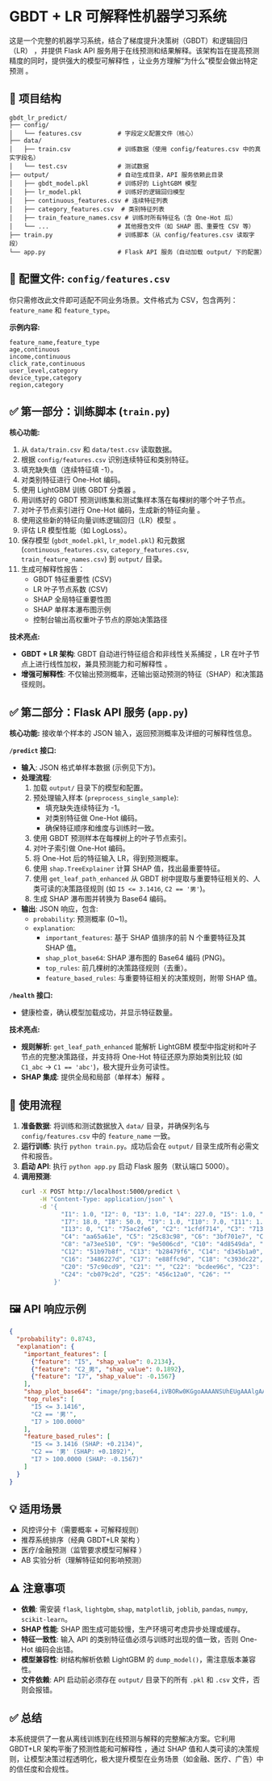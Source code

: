 # GBDT + LR 可解释性机器学习系统

这是一个完整的机器学习系统，结合了梯度提升决策树（GBDT）和逻辑回归（LR） ，并提供 Flask API 服务用于在线预测和结果解释。该架构旨在提高预测精度的同时，提供强大的模型可解释性 ，让业务方理解“为什么”模型会做出特定预测 。

## 📁 项目结构

```
gbdt_lr_predict/
├── config/
│   └── features.csv          # 字段定义配置文件（核心）
├── data/
│   ├── train.csv             # 训练数据（使用 config/features.csv 中的真实字段名）
│   └── test.csv              # 测试数据
├── output/                   # 自动生成目录，API 服务依赖此目录
│   ├── gbdt_model.pkl        # 训练好的 LightGBM 模型
│   ├── lr_model.pkl          # 训练好的逻辑回归模型
│   ├── continuous_features.csv # 连续特征列表
│   ├── category_features.csv  # 类别特征列表
│   ├── train_feature_names.csv # 训练时所有特征名（含 One-Hot 后）
│   └── ...                   # 其他报告文件（如 SHAP 图、重要性 CSV 等）
├── train.py                  # 训练脚本（从 config/features.csv 读取字段）
└── app.py                    # Flask API 服务（自动加载 output/ 下的配置）
```

## 📄 配置文件: `config/features.csv`

你只需修改此文件即可适配不同业务场景。文件格式为 CSV，包含两列：`feature_name` 和 `feature_type`。

**示例内容:**
```csv
feature_name,feature_type
age,continuous
income,continuous
click_rate,continuous
user_level,category
device_type,category
region,category
```

## ✅ 第一部分：训练脚本 (`train.py`)

**核心功能:**
1.  从 `data/train.csv` 和 `data/test.csv` 读取数据。
2.  根据 `config/features.csv` 识别连续特征和类别特征。
3.  填充缺失值（连续特征填 -1）。
4.  对类别特征进行 One-Hot 编码。
5.  使用 LightGBM 训练 GBDT 分类器 。
6.  用训练好的 GBDT 预测训练集和测试集样本落在每棵树的哪个叶子节点。
7.  对叶子节点索引进行 One-Hot 编码，生成新的特征向量 。
8.  使用这些新的特征向量训练逻辑回归（LR）模型 。
9.  评估 LR 模型性能（如 LogLoss）。
10. 保存模型 (`gbdt_model.pkl`, `lr_model.pkl`) 和元数据 (`continuous_features.csv`, `category_features.csv`, `train_feature_names.csv`) 到 `output/` 目录。
11. 生成可解释性报告：
    *   GBDT 特征重要性 (CSV)
    *   LR 叶子节点系数 (CSV)
    *   SHAP 全局特征重要性图
    *   SHAP 单样本瀑布图示例
    *   控制台输出高权重叶子节点的原始决策路径

**技术亮点:**
*   **GBDT + LR 架构**: GBDT 自动进行特征组合和非线性关系捕捉 ，LR 在叶子节点上进行线性加权，兼具预测能力和可解释性 。
*   **增强可解释性**: 不仅输出预测概率，还输出驱动预测的特征（SHAP）和决策路径规则。

## ✅ 第二部分：Flask API 服务 (`app.py`)

**核心功能:**
接收单个样本的 JSON 输入，返回预测概率及详细的可解释性信息。

**`/predict` 接口:**
*   **输入**: JSON 格式单样本数据 (示例见下方)。
*   **处理流程**:
    1.  加载 `output/` 目录下的模型和配置。
    2.  预处理输入样本 (`preprocess_single_sample`):
        *   填充缺失连续特征为 -1。
        *   对类别特征做 One-Hot 编码。
        *   确保特征顺序和维度与训练时一致。
    3.  使用 GBDT 预测样本在每棵树上的叶子节点索引。
    4.  对叶子索引做 One-Hot 编码。
    5.  将 One-Hot 后的特征输入 LR，得到预测概率。
    6.  使用 `shap.TreeExplainer` 计算 SHAP 值，找出最重要特征。
    7.  使用 `get_leaf_path_enhanced` 从 GBDT 树中提取与重要特征相关的、人类可读的决策路径规则 (如 `I5 <= 3.1416`, `C2 == '男'`)。
    8.  生成 SHAP 瀑布图并转换为 Base64 编码。
*   **输出**: JSON 响应，包含:
    *   `probability`: 预测概率 (0~1)。
    *   `explanation`:
        *   `important_features`: 基于 SHAP 值排序的前 N 个重要特征及其 SHAP 值。
        *   `shap_plot_base64`: SHAP 瀑布图的 Base64 编码 (PNG)。
        *   `top_rules`: 前几棵树的决策路径规则（去重）。
        *   `feature_based_rules`: 与重要特征相关的决策规则，附带 SHAP 值。

**`/health` 接口:**
*   健康检查，确认模型加载成功，并显示特征数量。

**技术亮点:**
*   **规则解析**: `get_leaf_path_enhanced` 能解析 LightGBM 模型中指定树和叶子节点的完整决策路径，并支持将 One-Hot 特征还原为原始类别比较 (如 `C1_abc` → `C1 == 'abc'`)，极大提升业务可读性。
*   **SHAP 集成**: 提供全局和局部（单样本）解释 。

## 🚀 使用流程

1.  **准备数据**: 将训练和测试数据放入 `data/` 目录，并确保列名与 `config/features.csv` 中的 `feature_name` 一致。
2.  **运行训练**: 执行 `python train.py`。成功后会在 `output/` 目录生成所有必需文件和报告。
3.  **启动 API**: 执行 `python app.py` 启动 Flask 服务（默认端口 5000）。
4.  **调用预测**:
    ```bash
    curl -X POST http://localhost:5000/predict \
         -H "Content-Type: application/json" \
         -d '{
               "I1": 1.0, "I2": 0, "I3": 1.0, "I4": 227.0, "I5": 1.0, "I6": 173.0,
               "I7": 18.0, "I8": 50.0, "I9": 1.0, "I10": 7.0, "I11": 1.0, "I12": 0,
               "I13": 0, "C1": "75ac2fe6", "C2": "1cfdf714", "C3": "713fbe7c",
               "C4": "aa65a61e", "C5": "25c83c98", "C6": "3bf701e7", "C7": "7195046d",
               "C8": "a73ee510", "C9": "9e5006cd", "C10": "4d8549da", "C11": "a48afad2",
               "C12": "51b97b8f", "C13": "b28479f6", "C14": "d345b1a0", "C15": "3fa658c5",
               "C16": "3486227d", "C17": "e88ffc9d", "C18": "c393dc22", "C19": "b1252a9d",
               "C20": "57c90cd9", "C21": "", "C22": "bcdee96c", "C23": "4d19a3eb",
               "C24": "cb079c2d", "C25": "456c12a0", "C26": ""
             }'
    ```

## 🖼️ API 响应示例

```json
{
  "probability": 0.8743,
  "explanation": {
    "important_features": [
      {"feature": "I5", "shap_value": 0.2134},
      {"feature": "C2_男", "shap_value": 0.1892},
      {"feature": "I7", "shap_value": -0.1567}
    ],
    "shap_plot_base64": "image/png;base64,iVBORw0KGgoAAAANSUhEUgAAAlgAAAGQ...",
    "top_rules": [
      "I5 <= 3.1416",
      "C2 == '男'",
      "I7 > 100.0000"
    ],
    "feature_based_rules": [
      "I5 <= 3.1416 (SHAP: +0.2134)",
      "C2 == '男' (SHAP: +0.1892)",
      "I7 > 100.0000 (SHAP: -0.1567)"
    ]
  }
}
```

## 💡 适用场景

*   风控评分卡（需要概率 + 可解释规则）
*   推荐系统排序（经典 GBDT+LR 架构 ）
*   医疗/金融预测（监管要求模型可解释 ）
*   AB 实验分析（理解特征如何影响预测）

## ⚠️ 注意事项

*   **依赖**: 需安装 `flask`, `lightgbm`, `shap`, `matplotlib`, `joblib`, `pandas`, `numpy`, `scikit-learn`。
*   **SHAP 性能**: SHAP 图生成可能较慢，生产环境可考虑异步处理或缓存。
*   **特征一致性**: 输入 API 的类别特征值必须与训练时出现的值一致，否则 One-Hot 编码会出错。
*   **模型兼容性**: 树结构解析依赖 LightGBM 的 `dump_model()`，需注意版本兼容性。
*   **文件依赖**: API 启动前必须存在 `output/` 目录下的所有 `.pkl` 和 `.csv` 文件，否则会报错。

## ✅ 总结

本系统提供了一套从离线训练到在线预测与解释的完整解决方案。它利用 GBDT+LR 架构平衡了预测性能和可解释性 ，通过 SHAP 值和人类可读的决策规则，让模型决策过程透明化，极大提升模型在业务场景（如金融、医疗、广告）中的信任度和合规性。

